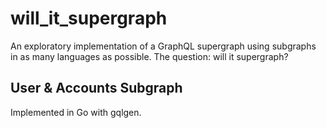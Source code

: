 # will_it_supergraph
An exploratory implementation of a GraphQL supergraph using subgraphs in as many languages as possible. The question: will it supergraph?


## User & Accounts Subgraph
Implemented in Go with gqlgen.
